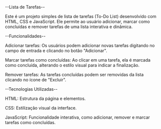 --Lista de Tarefas-- 

Este é um projeto simples de lista de tarefas (To-Do List) desenvolvido com HTML, CSS e JavaScript. Ele permite ao usuário adicionar, 
marcar como concluídas e remover tarefas de uma lista interativa e dinâmica.


--Funcionalidades-- 

Adicionar tarefas: Os usuários podem adicionar novas tarefas digitando no campo de entrada e clicando no botão "Adicionar". 

Marcar tarefas como concluídas: Ao clicar em uma tarefa, ela é marcada como concluída, alterando o estilo visual para indicar a finalização. 

Remover tarefas: As tarefas concluídas podem ser removidas da lista clicando no ícone de "Excluir".


--Tecnologias Utilizadas--

HTML: Estrutura da página e elementos. 

CSS: Estilização visual da interface. 

JavaScript: Funcionalidade interativa, como adicionar, remover e marcar tarefas como concluídas.
